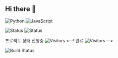 ## Hi there 👋

![Python](https://img.shields.io/badge/Language-Python-blue)
![JavaScript](https://img.shields.io/badge/Language-JavaScript-yellow)


![Status](https://img.shields.io/badge/Status-In%20Progress-brightgreen)
![Status](https://img.shields.io/badge/Status-Completed-blue)

 프로젝트 상태
진행중 ![Visitors](https://komarev.com/ghpvc/?username=uro&color=brightgreen)
<--! 완료 ![Visitors](https://komarev.com/ghpvc/?username=uro&color=brightgreen) -->

![Build Status](https://github.com/urob012/My-Development/actions/workflows/main.yml/badge.svg)
